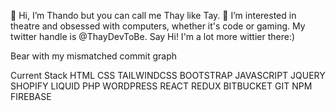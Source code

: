  👋 Hi, I’m Thando but you can call me Thay like Tay.
 👀 I’m interested in theatre and obsessed with computers, whether it's code or gaming.
 My twitter handle is @ThayDevToBe. Say Hi! I'm a lot more wittier there:)

Bear with my mismatched commit graph 

Current Stack
 HTML
 CSS
 TAILWINDCSS
 BOOTSTRAP
 JAVASCRIPT
 JQUERY
 SHOPIFY LIQUID
 PHP 
 WORDPRESS
 REACT 
 REDUX 
 BITBUCKET 
 GIT
 NPM
 FIREBASE

   


  

